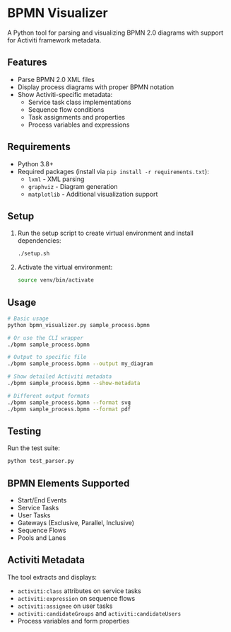 # BPMN Visualizer

A Python tool for parsing and visualizing BPMN 2.0 diagrams with support for Activiti framework metadata.

## Features

- Parse BPMN 2.0 XML files
- Display process diagrams with proper BPMN notation
- Show Activiti-specific metadata:
  - Service task class implementations
  - Sequence flow conditions
  - Task assignments and properties
  - Process variables and expressions

## Requirements

- Python 3.8+
- Required packages (install via `pip install -r requirements.txt`):
  - `lxml` - XML parsing
  - `graphviz` - Diagram generation
  - `matplotlib` - Additional visualization support

## Setup

1. Run the setup script to create virtual environment and install dependencies:
   ```bash
   ./setup.sh
   ```

2. Activate the virtual environment:
   ```bash
   source venv/bin/activate
   ```

## Usage

```bash
# Basic usage
python bpmn_visualizer.py sample_process.bpmn

# Or use the CLI wrapper
./bpmn sample_process.bpmn

# Output to specific file
./bpmn sample_process.bpmn --output my_diagram

# Show detailed Activiti metadata
./bpmn sample_process.bpmn --show-metadata

# Different output formats
./bpmn sample_process.bpmn --format svg
./bpmn sample_process.bpmn --format pdf
```

## Testing

Run the test suite:
```bash
python test_parser.py
```

## BPMN Elements Supported

- Start/End Events
- Service Tasks
- User Tasks
- Gateways (Exclusive, Parallel, Inclusive)
- Sequence Flows
- Pools and Lanes

## Activiti Metadata

The tool extracts and displays:
- `activiti:class` attributes on service tasks
- `activiti:expression` on sequence flows
- `activiti:assignee` on user tasks
- `activiti:candidateGroups` and `activiti:candidateUsers`
- Process variables and form properties
